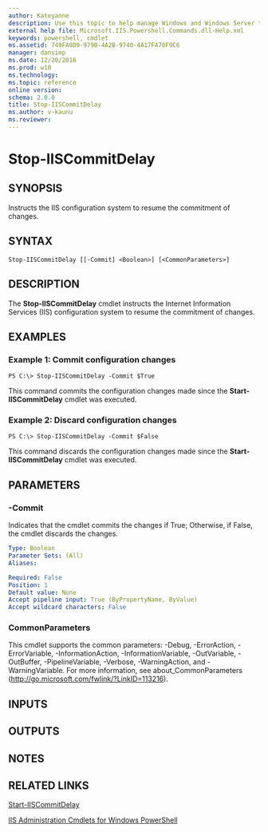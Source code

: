 ```yaml
---
author: Kateyanne
description: Use this topic to help manage Windows and Windows Server technologies with Windows PowerShell.
external help file: Microsoft.IIS.Powershell.Commands.dll-Help.xml
keywords: powershell, cmdlet
ms.assetid: 749FA0D9-979B-4A2B-9740-4A17FA70F9C6
manager: dansimp
ms.date: 12/20/2016
ms.prod: w10
ms.technology: 
ms.topic: reference
online version: 
schema: 2.0.0
title: Stop-IISCommitDelay
ms.author: v-kaunu
ms.reviewer:
---
```


# Stop-IISCommitDelay

## SYNOPSIS
Instructs the IIS configuration system to resume the commitment of changes.

## SYNTAX

```
Stop-IISCommitDelay [[-Commit] <Boolean>] [<CommonParameters>]
```

## DESCRIPTION
The **Stop-IISCommitDelay** cmdlet instructs the Internet Information Services (IIS) configuration system to resume the commitment of changes.

## EXAMPLES

### Example 1: Commit configuration changes
```
PS C:\> Stop-IISCommitDelay -Commit $True
```

This command commits the configuration changes made since the **Start-IISCommitDelay** cmdlet was executed.

### Example 2: Discard configuration changes
```
PS C:\> Stop-IISCommitDelay -Commit $False
```

This command discards the configuration changes made since the **Start-IISCommitDelay** cmdlet was executed.

## PARAMETERS

### -Commit
Indicates that the cmdlet commits the changes if True; Otherwise, if False, the cmdlet discards the changes.

```yaml
Type: Boolean
Parameter Sets: (All)
Aliases: 

Required: False
Position: 1
Default value: None
Accept pipeline input: True (ByPropertyName, ByValue)
Accept wildcard characters: False
```

### CommonParameters
This cmdlet supports the common parameters: -Debug, -ErrorAction, -ErrorVariable, -InformationAction, -InformationVariable, -OutVariable, -OutBuffer, -PipelineVariable, -Verbose, -WarningAction, and -WarningVariable. For more information, see about_CommonParameters (http://go.microsoft.com/fwlink/?LinkID=113216).

## INPUTS

## OUTPUTS

## NOTES

## RELATED LINKS

[Start-IISCommitDelay](./Start-IISCommitDelay.md)

[IIS Administration Cmdlets for Windows PowerShell](./iisadministration.md)

